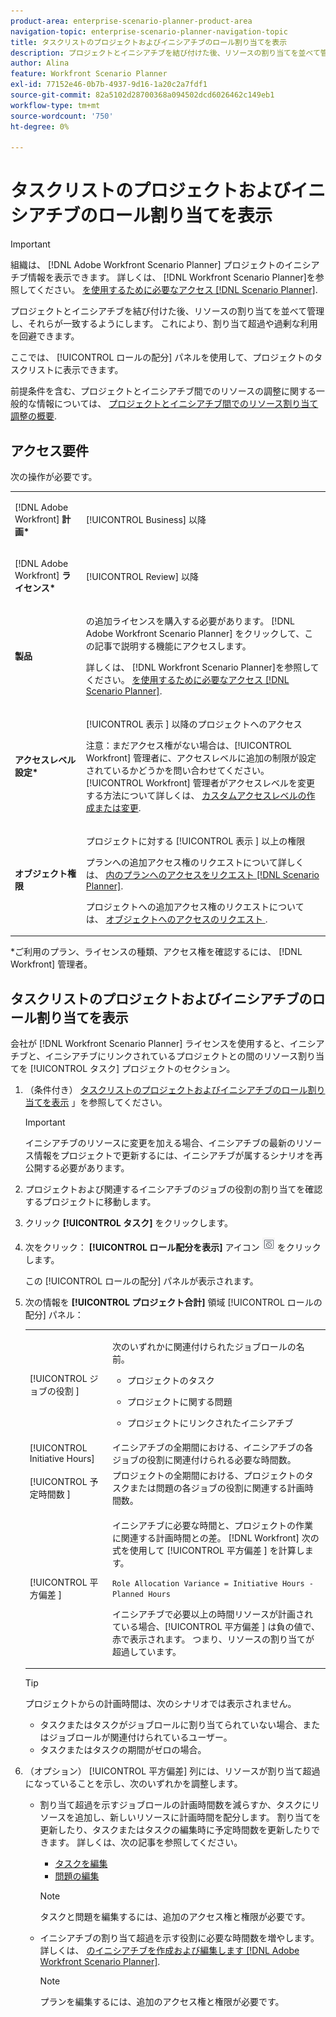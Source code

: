 ```yaml
---
product-area: enterprise-scenario-planner-product-area
navigation-topic: enterprise-scenario-planner-navigation-topic
title: タスクリストのプロジェクトおよびイニシアチブのロール割り当てを表示
description: プロジェクトとイニシアチブを結び付けた後、リソースの割り当てを並べて管理し、それらが一致するようにします。 これにより、割り当て超過や過剰な利用を回避できます。
author: Alina
feature: Workfront Scenario Planner
exl-id: 77152e46-0b7b-4937-9d16-1a20c2a7fdf1
source-git-commit: 82a5102d28700368a094502dcd6026462c149eb1
workflow-type: tm+mt
source-wordcount: '750'
ht-degree: 0%

---
```


# タスクリストのプロジェクトおよびイニシアチブのロール割り当てを表示

>[!IMPORTANT]
>
>組織は、 [!DNL Adobe Workfront Scenario Planner] プロジェクトのイニシアチブ情報を表示できます。 詳しくは、 [!DNL Workfront Scenario Planner]を参照してください。 [を使用するために必要なアクセス [!DNL Scenario Planner]](../scenario-planner/access-needed-to-use-sp.md).

プロジェクトとイニシアチブを結び付けた後、リソースの割り当てを並べて管理し、それらが一致するようにします。 これにより、割り当て超過や過剰な利用を回避できます。

ここでは、 [!UICONTROL ロールの配分] パネルを使用して、プロジェクトのタスクリストに表示できます。

前提条件を含む、プロジェクトとイニシアチブ間でのリソースの調整に関する一般的な情報については、 [プロジェクトとイニシアチブ間でのリソース割り当て調整の概要](../scenario-planner/overview-reconcile-allocations-between-projects-initiatives.md).

## アクセス要件

次の操作が必要です。

<table style="table-layout:auto"> 
 <col> 
 <col> 
 <tbody> 
  <tr> 
   <td> <p>[!DNL Adobe Workfront]<b> 計画*</b> </p> </td> 
   <td>[!UICONTROL Business] 以降</td> 
  </tr> 
  <tr> 
   <td> <p>[!DNL Adobe Workfront]<b> ライセンス*</b> </p> </td> 
   <td> <p>[!UICONTROL Review] 以降</p> </td> 
  </tr> 
  <tr> 
   <td><b>製品</b> </td> 
   <td> <p>の追加ライセンスを購入する必要があります。 [!DNL Adobe Workfront Scenario Planner] をクリックして、この記事で説明する機能にアクセスします。</p> <p>詳しくは、 [!DNL Workfront Scenario Planner]を参照してください。 <a href="../scenario-planner/access-needed-to-use-sp.md" class="MCXref xref">を使用するために必要なアクセス [!DNL Scenario Planner]</a>. </p> </td> 
  </tr> 
  <tr data-mc-conditions=""> 
   <td><strong>アクセスレベル設定*</strong> </td> 
   <td> <p>[!UICONTROL 表示 ] 以降のプロジェクトへのアクセス </p> <p>注意：まだアクセス権がない場合は、[!UICONTROL Workfront] 管理者に、アクセスレベルに追加の制限が設定されているかどうかを問い合わせてください。 [!UICONTROL Workfront] 管理者がアクセスレベルを変更する方法について詳しくは、 <a href="../administration-and-setup/add-users/configure-and-grant-access/create-modify-access-levels.md" class="MCXref xref">カスタムアクセスレベルの作成または変更</a>.</p> </td> 
  </tr> 
  <tr data-mc-conditions=""> 
   <td> <p><strong>オブジェクト権限</strong> </p> </td> 
   <td> <p>プロジェクトに対する [!UICONTROL 表示 ] 以上の権限</p> <p>プランへの追加アクセス権のリクエストについて詳しくは、 <a href="../scenario-planner/request-access-to-plan.md" class="MCXref xref">内のプランへのアクセスをリクエスト [!DNL Scenario Planner]</a>.</p> <p>プロジェクトへの追加アクセス権のリクエストについては、 <a href="../workfront-basics/grant-and-request-access-to-objects/request-access.md" class="MCXref xref">オブジェクトへのアクセスのリクエスト </a>. </p> </td> 
  </tr> 
 </tbody> 
</table>

&#42;ご利用のプラン、ライセンスの種類、アクセス権を確認するには、 [!DNL Workfront] 管理者。

## タスクリストのプロジェクトおよびイニシアチブのロール割り当てを表示

会社が [!DNL Workfront Scenario Planner] ライセンスを使用すると、イニシアチブと、イニシアチブにリンクされているプロジェクトとの間のリソース割り当てを [!UICONTROL タスク] プロジェクトのセクション。

1. （条件付き） [タスクリストのプロジェクトおよびイニシアチブのロール割り当てを表示](#Connect) 」を参照してください。

   >[!IMPORTANT]
   >
   >イニシアチブのリソースに変更を加える場合、イニシアチブの最新のリソース情報をプロジェクトで更新するには、イニシアチブが属するシナリオを再公開する必要があります。

1. プロジェクトおよび関連するイニシアチブのジョブの役割の割り当てを確認するプロジェクトに移動します。
1. クリック **[!UICONTROL タスク]** をクリックします。
1. 次をクリック： **[!UICONTROL ロール配分を表示]** アイコン ![](assets/show-role-allocation-icon.png) をクリックします。

   この [!UICONTROL ロールの配分] パネルが表示されます。

   <!--
   <p data-mc-conditions="QuicksilverOrClassic.Draft mode">(NOTE: ensure this step stays 5 to match the mention of it in the section below)</p>
   -->

1. 次の情報を **[!UICONTROL プロジェクト合計]** 領域 [!UICONTROL ロールの配分] パネル：

   <table style="table-layout:auto"> 
    <col> 
    <col> 
    <tbody> 
     <tr> 
      <td role="rowheader">[!UICONTROL ジョブの役割 ]</td> 
      <td> <p>次のいずれかに関連付けられたジョブロールの名前。</p> 
       <ul> 
        <li> <p>プロジェクトのタスク</p> </li> 
        <li> <p>プロジェクトに関する問題</p> </li> 
        <li> <p>プロジェクトにリンクされたイニシアチブ</p> </li> 
       </ul> </td> 
     </tr> 
     <tr> 
      <td role="rowheader">[!UICONTROL Initiative Hours]</td> 
      <td>イニシアチブの全期間における、イニシアチブの各ジョブの役割に関連付けられる必要な時間数。 </td> 
     </tr> 
     <tr> 
      <td role="rowheader">[!UICONTROL 予定時間数 ]</td> 
      <td>プロジェクトの全期間における、プロジェクトのタスクまたは問題の各ジョブの役割に関連する計画時間数。 </td> 
     </tr> 
     <tr> 
      <td role="rowheader">[!UICONTROL 平方偏差 ]</td> 
      <td> <p>イニシアチブに必要な時間と、プロジェクトの作業に関連する計画時間との差。 [!DNL Workfront] 次の式を使用して [!UICONTROL 平方偏差 ] を計算します。</p> <p><code>Role Allocation Variance = Initiative Hours - Planned Hours</code> </p> <p>イニシアチブで必要以上の時間リソースが計画されている場合、[!UICONTROL 平方偏差 ] は負の値で、赤で表示されます。 つまり、リソースの割り当てが超過しています。 </p> </td> 
     </tr> 
    </tbody> 
   </table>

   >[!TIP]
   >
   >プロジェクトからの計画時間は、次のシナリオでは表示されません。
   >
   >   
   >   
   >   * タスクまたはタスクがジョブロールに割り当てられていない場合、またはジョブロールが関連付けられているユーザー。
   >   * タスクまたはタスクの期間がゼロの場合。




1. （オプション） [!UICONTROL 平方偏差] 列には、リソースが割り当て超過になっていることを示し、次のいずれかを調整します。

   * 割り当て超過を示すジョブロールの計画時間数を減らすか、タスクにリソースを追加し、新しいリソースに計画時間を配分します。 割り当てを更新したり、タスクまたはタスクの編集時に予定時間数を更新したりできます。 詳しくは、次の記事を参照してください。

      * [タスクを編集](../manage-work/tasks/manage-tasks/edit-tasks.md)
      * [問題の編集](../manage-work/issues/manage-issues/edit-issues.md)

      >[!NOTE]
      >
      >タスクと問題を編集するには、追加のアクセス権と権限が必要です。

   * イニシアチブの割り当て超過を示す役割に必要な時間数を増やします。 詳しくは、 [のイニシアチブを作成および編集します [!DNL Adobe Workfront Scenario Planner]](create-and-edit-initiatives.md).

      >[!NOTE]
      >
      >プランを編集するには、追加のアクセス権と権限が必要です。



